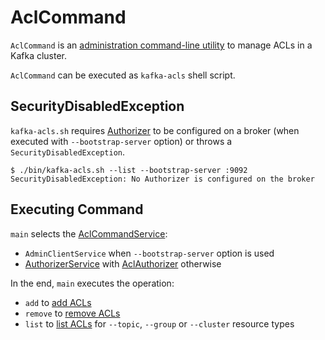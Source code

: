 # AclCommand

`AclCommand` is an [administration command-line utility](#main) to manage ACLs in a Kafka cluster.

`AclCommand` can be executed as `kafka-acls` shell script.

## <span id="SecurityDisabledException"> SecurityDisabledException

`kafka-acls.sh` requires [Authorizer](../../authorization/Authorizer.md) to be configured on a broker (when executed with `--bootstrap-server` option) or throws a `SecurityDisabledException`.

``` console
$ ./bin/kafka-acls.sh --list --bootstrap-server :9092
SecurityDisabledException: No Authorizer is configured on the broker
```

## <span id="main"> Executing Command

`main` selects the [AclCommandService](AclCommandService.md):

* `AdminClientService` when `--bootstrap-server` option is used
* [AuthorizerService](AuthorizerService.md) with [AclAuthorizer](../../authorization/AclAuthorizer.md) otherwise

In the end, `main` executes the operation:

* `add` to [add ACLs](AclCommandService.md#addAcls)
* `remove` to [remove ACLs](AclCommandService.md#removeAcls)
* `list` to [list ACLs](AclCommandService.md#listAcls) for `--topic`, `--group` or `--cluster` resource types
